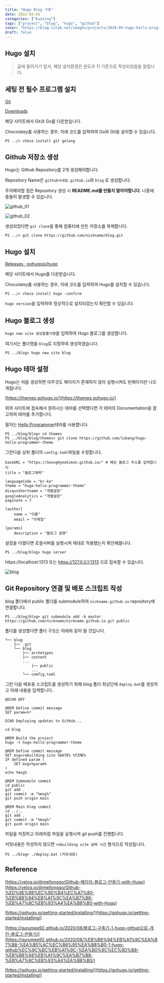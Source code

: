 ```yaml
---
title: "Hugo Blog 구축"
date: 2022-03-01
categories: ["buzzing"]
tags: ["project", "blog", "hugo", "github"]
cover: "https://blog.lulab.net/images/projects/2019-05-hugo-hello-programmer-theme-v2_projects.png"
draft: false
---
```


## Hugo 설치

> 글에 들어가기 앞서, 해당 설치환경은 윈도우 11 기준으로 작성되었음을 알립니다.
> 

## 세팅 전 필수 프로그램 설치

[Git](https://git-scm.com/)

[Downloads](https://go.dev/dl/)

해당 사이트에서 Git과 Go를 다운받습니다.

Chocolatey를 사용하는 경우, 아래 코드를 입력하여 Go와 Git을 설치할 수 있습니다.

```
PS ../> choco install git golang
```

## Github 저장소 생성

Hugo는 Github Repository를 2개 생성해야합니다.

Repository Name은 `github닉네임.github.io`와 `blog` 로 생성합니다.

주의해야할 점은 Repository 생성 시 **README.md를 만들지 말아야합니다**. 나중에 충돌이 발생할 수 있습니다.

![github_01](/assets/posts/buzzing/20220301_HugoBlog구축/github_01.png)

![github_02](/assets/posts/buzzing/20220301_HugoBlog구축/github_02.png)

생성되었다면 `git clone`을 통해 컴퓨터에 만든 저장소를 복제합니다.

```
PS ../> git clone https://github.com/nickname/blog.git
```

## Hugo 설치

[Releases · gohugoio/hugo](https://github.com/gohugoio/hugo/releases)

해당 사이트에서 Hugo를 다운받습니다.

Chocolatey를 사용하는 경우, 아래 코드를 입력하여 Hugo를 설치할 수 있습니다.

```
PS ../> choco install hugo -confirm
```

`hugo version`을 입력하여 정상적으로 설치되었는지 확인할 수 있습니다.

## Hugo 블로그 생성

`hugo new site 생성할폴더명`을 입력하여 Hugo 블로그를 생성합니다.

여기서는 폴더명을 `blog`로 지정하여 생성하겠습니다.

```
PS ../blog> hugo new site blog
```

## Hugo 테마 설정

Hugo는 처음 생성하면 아무것도 페이지가 존재하지 않아 실행시켜도 빈페이지만 나오게됩니다.

[https://themes.gohugo.io/](https://themes.gohugo.io/)

위의 사이트에 접속해서 원하시는 테마를 선택했다면 각 테마의 Documentation을 참고하여 테마를 추가합니다.

필자는 [Hello Programmer](https://blog.lulab.net/projects/2019-05-hugo-hello-programmer-theme-v2/)테마를 사용합니다.

```
PS ../blog/blog> cd themes
PS ../blog/blog/themes> git clone https://github.com/lubang/hugo-hello-programmer-theme
```

그런다음 상위 폴더의 `config.toml`파일을 수정합니다.

```
baseURL = "https://SeungHyeokJeon.github.io/" # 해당 블로그 주소를 입력합니다
title = "블로그제목"

languageCode = "kr-ko"
theme = "hugo-hello-programmer-theme"
disqusShortname = "개별설정"
googleAnalytics = "개별설정"
paginate = 7

[author]
    name = "이름"
    email = "이메일"

[params]
    description = "블로그 설명"
```

설정을 다했다면 로컬서버를 실행시켜 제대로 적용됐는지 확인해봅니다.

```
PS ../blog/blog> hugo server
```

https://localhost:1313 또는 https://127.0.0.1:1313 으로 접속할 수 있습니다.

![blog](/assets/posts/buzzing/20220301_HugoBlog구축/blog_01.png)

## Git Repository 연결 및 배포 스크립트 작성

blog 폴더에서 public 폴더를 submodule하여 `nickname.github.io` repository에 연결합니다.

```
PS ../blog/blog> git submodule add -b master https://github.com/nickname/nickname.github.io.git public
```

폴더를 생성했다면 폴더 구조는 아래와 같이 될 것입니다.

```
└── blog
    ├── .git
    └── blog
        ├── archetypes
        ├── content
        ...
            ├── public
            ...
        └── comfig.toml
```

그런 다음 배포용 스크립트를 생성하기 위해 blog 폴더 최상단에 `deploy.bat`를 생성하고 아래 내용을 입력합니다.

```
@ECHO OFF

@REM Define commit message
SET param=%*

ECHO Deploying updates to GitHub...

cd blog

@REM Build the project
hugo -t hugo-hello-programmer-theme

@REM Define commit message
SET msg=rebuilding site %DATE% %TIME%
IF defined param (
    SET msg=%param%
)
echo %msg%

@REM Submodule commit
cd public
git add .
git commit -m "%msg%"
git push origin main

@REM Main blog commit
cd ../..
git add .
git commit -m "%msg%"
git push origin main
```

파일을 저장하고 아래처럼 파일을 실행시켜 git push를 진행합니다.

커밋내용은 작성하지 않으면 `rebuilding site 날짜 시간` 형식으로 작성됩니다.

```
PS ../blog> ./deploy.bat (커밋내용)
```

## Reference
[https://velog.io/@mellonggo/Github-페이지-블로그-만들기-with-Hugo](https://velog.io/@mellonggo/Github-%ED%8E%98%EC%9D%B4%EC%A7%80-%EB%B8%94%EB%A1%9C%EA%B7%B8-%EB%A7%8C%EB%93%A4%EA%B8%B0-with-Hugo)

[https://gohugo.io/getting-started/installing/](https://gohugo.io/getting-started/installing/)

[https://gurumee92.github.io/2020/08/블로그-구축기-1-hugo-github으로-개인-블로그-만들기/](https://gurumee92.github.io/2020/08/%EB%B8%94%EB%A1%9C%EA%B7%B8-%EA%B5%AC%EC%B6%95%EA%B8%B0-1-hugo-github%EC%9C%BC%EB%A1%9C-%EA%B0%9C%EC%9D%B8-%EB%B8%94%EB%A1%9C%EA%B7%B8-%EB%A7%8C%EB%93%A4%EA%B8%B0/)

[https://gohugo.io/getting-started/installing/](https://gohugo.io/getting-started/installing/)